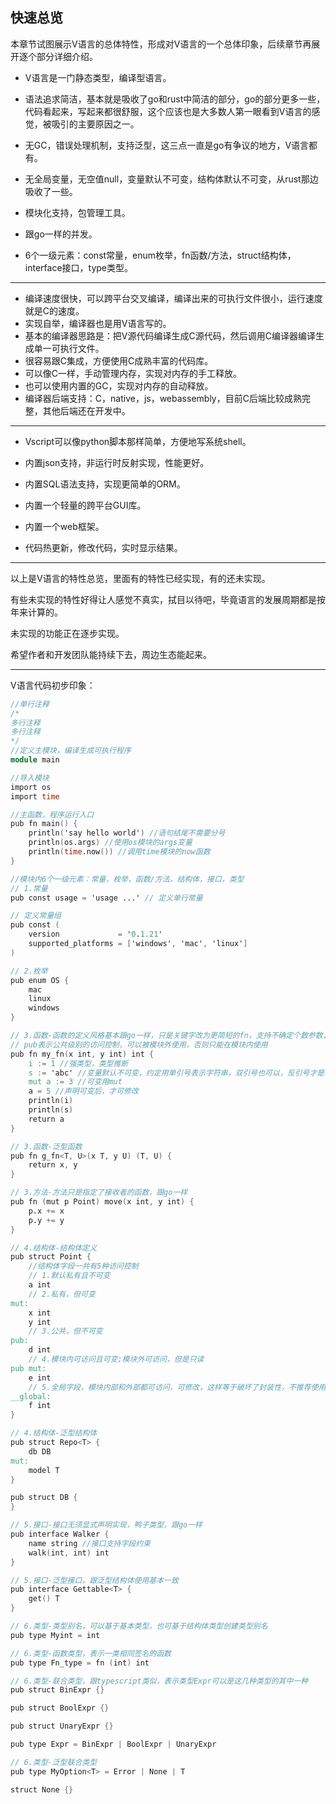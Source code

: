 ## 快速总览

本章节试图展示V语言的总体特性，形成对V语言的一个总体印象，后续章节再展开逐个部分详细介绍。

- V语言是一门静态类型，编译型语言。

- 语法追求简洁，基本就是吸收了go和rust中简洁的部分，go的部分更多一些，代码看起来，写起来都很舒服，这个应该也是大多数人第一眼看到V语言的感觉，被吸引的主要原因之一。

- 无GC，错误处理机制，支持泛型，这三点一直是go有争议的地方，V语言都有。

- 无全局变量，无空值null，变量默认不可变，结构体默认不可变，从rust那边吸收了一些。

- 模块化支持，包管理工具。

- 跟go一样的并发。

- 6个一级元素：const常量，enum枚举，fn函数/方法，struct结构体，interface接口，type类型。

------

- 编译速度很快，可以跨平台交叉编译，编译出来的可执行文件很小，运行速度就是C的速度。
- 实现自举，编译器也是用V语言写的。
- 基本的编译器思路是：把V源代码编译生成C源代码，然后调用C编译器编译生成单一可执行文件。
- 很容易跟C集成，方便使用C成熟丰富的代码库。
- 可以像C一样，手动管理内存，实现对内存的手工释放。
- 也可以使用内置的GC，实现对内存的自动释放。
- 编译器后端支持：C，native，js，webassembly，目前C后端比较成熟完整，其他后端还在开发中。

---

- Vscript可以像python脚本那样简单，方便地写系统shell。

- 内置json支持，非运行时反射实现，性能更好。

- 内置SQL语法支持，实现更简单的ORM。

- 内置一个轻量的跨平台GUI库。

- 内置一个web框架。

- 代码热更新，修改代码，实时显示结果。

------

以上是V语言的特性总览，里面有的特性已经实现，有的还未实现。

有些未实现的特性好得让人感觉不真实，拭目以待吧，毕竟语言的发展周期都是按年来计算的。

未实现的功能正在逐步实现。

希望作者和开发团队能持续下去，周边生态能起来。

------

V语言代码初步印象：

```v
//单行注释
/*
多行注释
多行注释
*/
//定义主模块，编译生成可执行程序
module main

//导入模块
import os
import time

//主函数，程序运行入口
pub fn main() {
	println('say hello world') //语句结尾不需要分号
	println(os.args) //使用os模块的args变量
	println(time.now()) //调用time模块的now函数
}

//模块内6个一级元素：常量，枚举，函数/方法，结构体，接口，类型
// 1.常量
pub const usage = 'usage ...' // 定义单行常量

// 定义常量组
pub const (
	version             = '0.1.21'
	supported_platforms = ['windows', 'mac', 'linux']
)

// 2.枚举
pub enum OS {
	mac
	linux
	windows
}

// 3.函数-函数的定义风格基本跟go一样，只是关键字改为更简短的fn，支持不确定个数参数，支持多返回值
// pub表示公共级别的访问控制，可以被模块外使用，否则只能在模块内使用
pub fn my_fn(x int, y int) int {
	i := 1 //强类型，类型推断
	s := 'abc' //变量默认不可变，约定用单引号表示字符串，双引号也可以，反引号才是单字符
	mut a := 3 //可变用mut
	a = 5 //声明可变后，才可修改
	println(i)
	println(s)
	return a
}

// 3.函数-泛型函数
pub fn g_fn<T, U>(x T, y U) (T, U) {
	return x, y
}

// 3.方法-方法只是指定了接收者的函数，跟go一样
pub fn (mut p Point) move(x int, y int) {
	p.x += x
	p.y += y
}

// 4.结构体-结构体定义
pub struct Point {
	//结构体字段一共有5种访问控制
	// 1.默认私有且不可变
	a int
	// 2.私有，但可变
mut:
	x int
	y int
	// 3.公共，但不可变
pub:
	d int
	// 4.模块内可访问且可变;模块外可访问，但是只读
pub mut:
	e int
	// 5.全局字段，模块内部和外部都可访问，可修改，这样等于破坏了封装性，不推荐使用
__global:
	f int
}

// 4.结构体-泛型结构体
pub struct Repo<T> {
	db DB
mut:
	model T
}

pub struct DB {
}

// 5.接口-接口无须显式声明实现，鸭子类型，跟go一样
pub interface Walker {
	name string //接口支持字段约束
	walk(int, int) int
}

// 5.接口-泛型接口，跟泛型结构体使用基本一致
pub interface Gettable<T> {
	get() T
}

// 6.类型-类型别名，可以基于基本类型，也可基于结构体类型创建类型别名
pub type Myint = int

// 6.类型-函数类型，表示一类相同签名的函数
pub type Fn_type = fn (int) int

// 6.类型-联合类型，跟typescript类似，表示类型Expr可以是这几种类型的其中一种
pub struct BinExpr {}

pub struct BoolExpr {}

pub struct UnaryExpr {}

pub type Expr = BinExpr | BoolExpr | UnaryExpr

// 6.类型-泛型联合类型
pub type MyOption<T> = Error | None | T

struct None {}
```
